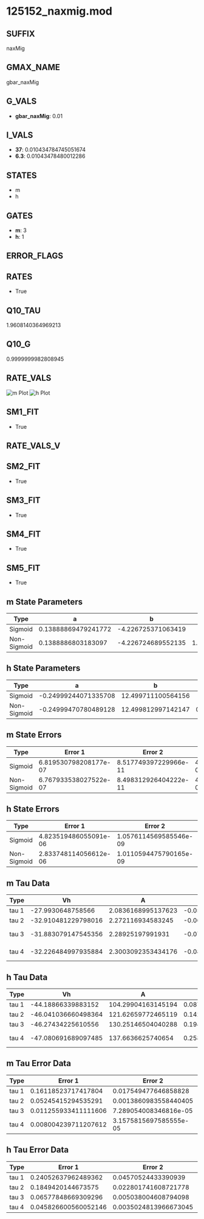 # 125152_naxmig.mod

## SUFFIX

naxMig

## GMAX_NAME

gbar_naxMig

## G_VALS

- **gbar_naxMig**: 0.01

## I_VALS

- **37**: 0.010434784745051674
- **6.3**: 0.01043478480012286

## STATES

- m
- h

## GATES

- **m**: 3
- **h**: 1

## ERROR_FLAGS


## RATES

- True

## Q10_TAU

1.9608140364969213

## Q10_G

0.9999999982808945

## RATE_VALS

![m Plot](/Users/pbozelos/Dropbox/icg-Chai-Panos/supermodels/output_markdown_files/Na/125152_naxmig.mod/images/m.png)
![h Plot](/Users/pbozelos/Dropbox/icg-Chai-Panos/supermodels/output_markdown_files/Na/125152_naxmig.mod/images/h.png)

## SM1_FIT

- True

## RATE_VALS_V

## SM2_FIT

- True

## SM3_FIT

- True

## SM4_FIT

- True

## SM5_FIT

- True

## m State Parameters

| Type | a | b | c | d |
| --- | --- | --- | --- | --- |
| Sigmoid | 0.13888869479241772 | -4.226725371063419 |
| Non-Sigmoid | 0.1388886803183097 | -4.226724689552135 | 1.000000047304795 | 1.698723490849606e-08 |

## h State Parameters

| Type | a | b | c | d |
| --- | --- | --- | --- | --- |
| Sigmoid | -0.24999244071335708 | 12.499711100564156 |
| Non-Sigmoid | -0.24999470780489128 | 12.499812997142147 | 0.9999960739884274 | 5.1648696156386406e-08 |

## m State Errors

| Type | Error 1 | Error 2 | Error 3 |
| --- | --- | --- | --- |
| Sigmoid | 6.819530798208177e-07 | 8.517749397229966e-11 | 4.387276236947313e-07 |
| Non-Sigmoid | 6.767933538027522e-07 | 8.498312926404222e-11 | 4.354081660930198e-07 |

## h State Errors

| Type | Error 1 | Error 2 | Error 3 |
| --- | --- | --- | --- |
| Sigmoid | 4.823519486055091e-06 | 1.0576114569585546e-09 | 3.880410653003664e-06 |
| Non-Sigmoid | 2.833748114056612e-06 | 1.0110594475790165e-09 | 2.279685279909062e-06 |

## m Tau Data

| Type | Vh | A | b1 | b2 | c1 | c2 | d1 | d2 | e1 | e2 |
| --- | --- | --- | --- | --- | --- | --- | --- | --- | --- | --- |
| tau 1 | -27.9930648758566 | 2.0836168995137623 | -0.059398375780370466 | -0.02999329362231852 |
| tau 2 | -32.910481229798016 | 2.272116934583245 | -0.06510187410941139 | 0.0003207497905903521 | -0.05159593216316369 | -0.0003821960750281387 |
| tau 3 | -31.883079147545356 | 2.28925197991931 | -0.07789458685222386 | 0.000737963674869218 | -2.673112854856889e-06 | -0.05958670281556714 | -0.0007887055623187916 | -4.6299062384478275e-06 |
| tau 4 | -32.226484997935884 | 2.3003092353434176 | -0.08109280561348588 | 0.0009162376965421509 | -5.380902855420795e-06 | 1.1990368736665815e-08 | -0.06572784185496425 | -0.0011950752616401575 | -1.3830367898833236e-05 | -6.721750313813592e-08 |

## h Tau Data

| Type | Vh | A | b1 | b2 | c1 | c2 | d1 | d2 | e1 | e2 |
| --- | --- | --- | --- | --- | --- | --- | --- | --- | --- | --- |
| tau 1 | -44.18866339883152 | 104.29904163145194 | 0.087838852516678 | 0.30418205697993844 |
| tau 2 | -46.041036660498364 | 121.62659772465119 | 0.14267939965941093 | 0.0017861647988662967 | 0.25735253211117504 | -0.0015552698208645547 |
| tau 3 | -46.27434225610556 | 130.25146504040288 | 0.19463969049686478 | 0.005454823917938565 | 5.551610539925708e-05 | 0.3410422133801497 | -0.011586085059797087 | 0.00013225494737781367 |
| tau 4 | -47.080691689097485 | 137.6636625740654 | 0.2581650239746912 | 0.012419742342772393 | 0.0002977750929844281 | 2.5471565811526746e-06 | 0.3265553742376925 | -0.011266369339775213 | 0.00016112841187459632 | -6.664021977820797e-07 |

## m Tau Error Data

| Type | Error 1 | Error 2 | Error 3 |
| --- | --- | --- | --- |
| tau 1 | 0.16118523717417804 | 0.017549477646858828 | 0.07483219964770939 |
| tau 2 | 0.05245415294535291 | 0.0013860983558440405 | 0.024352476159565817 |
| tau 3 | 0.011255933411111606 | 7.289054008346816e-05 | 0.005225703488784294 |
| tau 4 | 0.008004239711207612 | 3.1575815697585555e-05 | 0.003716065283633604 |

## h Tau Error Data

| Type | Error 1 | Error 2 | Error 3 |
| --- | --- | --- | --- |
| tau 1 | 0.24052637962489362 | 0.04570524433390939 | 0.18697599504846463 |
| tau 2 | 0.1849420144673575 | 0.022801741608721778 | 0.14376683852818792 |
| tau 3 | 0.06577848669309296 | 0.005038004608794098 | 0.05113367615395789 |
| tau 4 | 0.045826600560052146 | 0.0035024813966673045 | 0.03562384405721738 |

